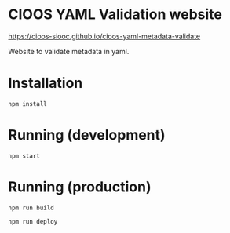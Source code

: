 # CIOOS YAML Validation website

<https://cioos-siooc.github.io/cioos-yaml-metadata-validate>

Website to validate metadata in yaml.

# Installation

`npm install`

# Running (development)

`npm start`

# Running (production)

`npm run build`

`npm run deploy`
